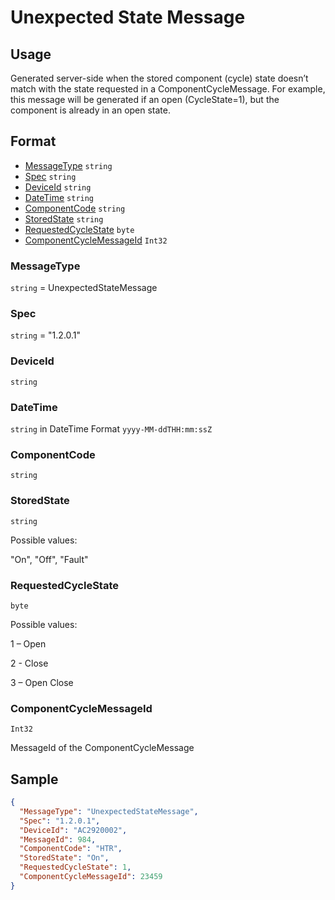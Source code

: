 # Unexpected State Message
## Usage
Generated server-side when the stored component (cycle) state doesn’t match with the state requested in a ComponentCycleMessage. For example, this message will be generated if an open (CycleState=1), but the component is already in an open state.

## Format
* [MessageType](#messagetype) ```string```
* [Spec](#spec) ```string```
* [DeviceId](#deviceid) ```string```
* [DateTime](#datetime) ```string```
* [ComponentCode](#componentcode) ```string```
* [StoredState](#sourcemessageid) ```string```
* [RequestedCycleState](#sourcemessagetype) ```byte```
* [ComponentCycleMessageId](#componentcyclemessageid) ```Int32```

### MessageType
```string``` = UnexpectedStateMessage
### Spec
```string``` = "1.2.0.1"
### DeviceId
```string``` 
### DateTime
```string``` in DateTime Format ```yyyy-MM-ddTHH:mm:ssZ```
### ComponentCode
```string``` 
### StoredState
```string```

Possible values:

  "On", "Off", "Fault"
### RequestedCycleState
```byte```

Possible values:

  1 – Open

  2 - Close
  
  3 – Open Close

### ComponentCycleMessageId
```Int32``` 

MessageId of the ComponentCycleMessage

## Sample
```JSON
{
  "MessageType": "UnexpectedStateMessage",
  "Spec": "1.2.0.1",
  "DeviceId": "AC2920002",
  "MessageId": 984,
  "ComponentCode": "HTR",
  "StoredState": "On",
  "RequestedCycleState": 1,
  "ComponentCycleMessageId": 23459
}
```
